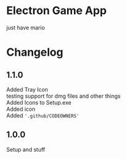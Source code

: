 # Electron Game App
just have mario

# Changelog

## **1.1.0**
Added Tray Icon<br>
testing support for dmg files and other things<br>
Added Icons to Setup.exe<br>
Added icon <br>
Added ```'.github/CODEOWNERS'```<br>


## **1.0.0**
Setup and stuff